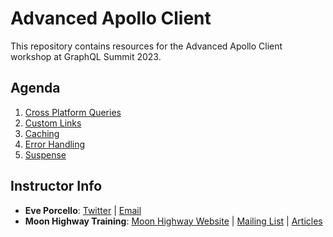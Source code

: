 # Advanced Apollo Client

This repository contains resources for the Advanced Apollo Client workshop at GraphQL Summit 2023.

## Agenda

1. [Cross Platform Queries](https://github.com/MoonHighway/react-data/blob/main/README.md#react-data-fetching)
2. [Custom Links](https://github.com/MoonHighway/react-data#graphql-clients)
3. [Caching](https://github.com/MoonHighway/react-data#defer--stream)
4. [Error Handling]()
5. [Suspense](https://github.com/MoonHighway/react-data#server-components-intro)

## Instructor Info

- **Eve Porcello**: [Twitter](https://twitter.com/eveporcello) | [Email](mailto:eve@moonhighway.com)
- **Moon Highway Training**: [Moon Highway Website](https://www.moonhighway.com) | [Mailing List](http://bit.ly/moonhighway) | [Articles](https://www.moonhighway.com/articles)

